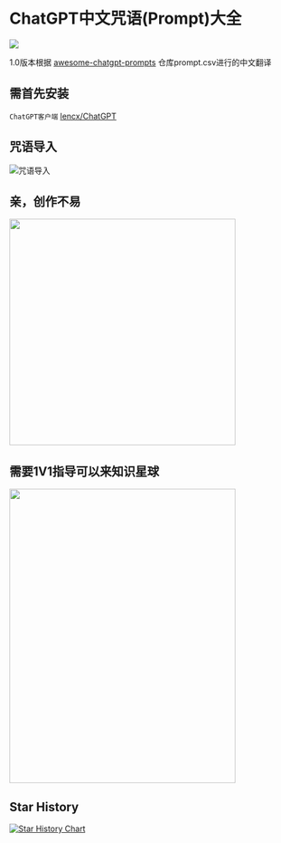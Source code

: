 # ChatGPT中文咒语(Prompt)大全
![]( https://visitor-badge.glitch.me/badge?page_id=<HammerGPT/chatgpt-prompts-chs>)

1.0版本根据 [awesome-chatgpt-prompts](https://github.com/lencx/ChatGPT#chatgpt) 仓库prompt.csv进行的中文翻译

## 需首先安装

`ChatGPT客户端`  [lencx/ChatGPT](https://github.com/lencx/ChatGPT#chatgpt) 

## 咒语导入
![咒语导入](https://user-images.githubusercontent.com/90379666/229161347-9f0c9773-0543-4972-8e6d-b60b478561fe.gif)



## 亲，创作不易
<img width="400" height="400" src="https://user-images.githubusercontent.com/90379666/229152822-c7e6c304-a794-41b3-9bd3-6f804f16c767.JPG" />

## 需要1V1指导可以来知识星球
<img width="400" height="520" src="https://user-images.githubusercontent.com/90379666/229191761-ab1257b7-a1f5-4e0c-83f5-e0fbce3bfd3b.JPG" />


## Star History

[![Star History Chart](https://api.star-history.com/svg?repos=HammerGPT/chatgpt-prompts-chs&type=Date)](https://star-history.com/#HammerGPT/chatgpt-prompts-chs&Date)

